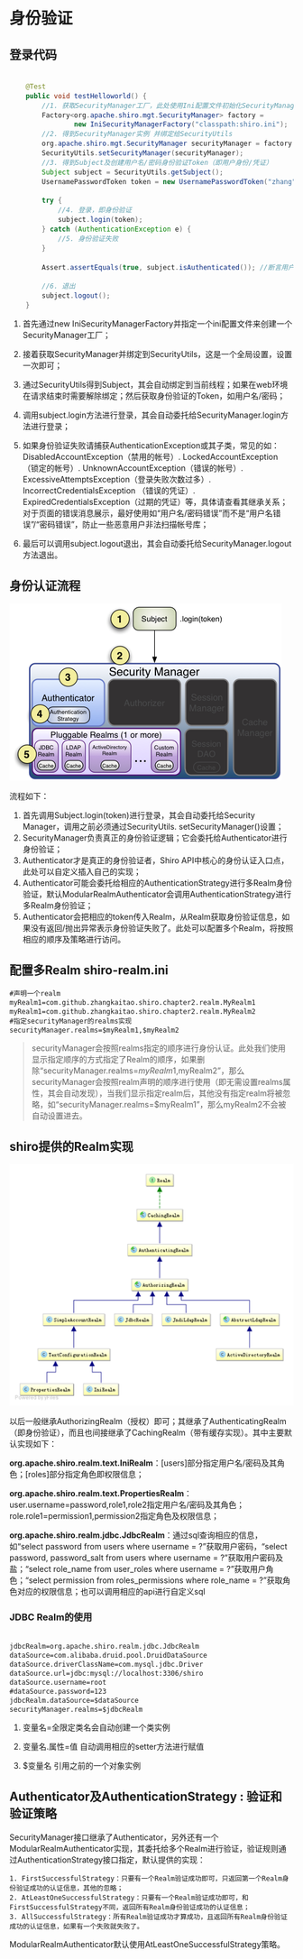 # 身份验证

## 登录代码

```java

    @Test
    public void testHelloworld() {
        //1. 获取SecurityManager工厂，此处使用Ini配置文件初始化SecurityManager
        Factory<org.apache.shiro.mgt.SecurityManager> factory =
                new IniSecurityManagerFactory("classpath:shiro.ini");
        //2. 得到SecurityManager实例 并绑定给SecurityUtils
        org.apache.shiro.mgt.SecurityManager securityManager = factory.getInstance();
        SecurityUtils.setSecurityManager(securityManager);
        //3. 得到Subject及创建用户名/密码身份验证Token（即用户身份/凭证）
        Subject subject = SecurityUtils.getSubject();
        UsernamePasswordToken token = new UsernamePasswordToken("zhang", "123");

        try {
            //4. 登录，即身份验证
            subject.login(token);
        } catch (AuthenticationException e) {
            //5. 身份验证失败
        }

        Assert.assertEquals(true, subject.isAuthenticated()); //断言用户已经登录

        //6. 退出
        subject.logout();
    }

```

1. 首先通过new IniSecurityManagerFactory并指定一个ini配置文件来创建一个SecurityManager工厂；

2. 接着获取SecurityManager并绑定到SecurityUtils，这是一个全局设置，设置一次即可；

3. 通过SecurityUtils得到Subject，其会自动绑定到当前线程；如果在web环境在请求结束时需要解除绑定；然后获取身份验证的Token，如用户名/密码；

4. 调用subject.login方法进行登录，其会自动委托给SecurityManager.login方法进行登录；

5. 如果身份验证失败请捕获AuthenticationException或其子类，常见的如： DisabledAccountException（禁用的帐号）. LockedAccountException（锁定的帐号）. UnknownAccountException（错误的帐号）. ExcessiveAttemptsException（登录失败次数过多）. IncorrectCredentialsException （错误的凭证）. ExpiredCredentialsException（过期的凭证）等，具体请查看其继承关系；对于页面的错误消息展示，最好使用如“用户名/密码错误”而不是“用户名错误”/“密码错误”，防止一些恶意用户非法扫描帐号库；

6. 最后可以调用subject.logout退出，其会自动委托给SecurityManager.logout方法退出。

## 身份认证流程
![身份认证流程](../framework.png)

流程如下：

1. 首先调用Subject.login(token)进行登录，其会自动委托给Security Manager，调用之前必须通过SecurityUtils. setSecurityManager()设置；
2. SecurityManager负责真正的身份验证逻辑；它会委托给Authenticator进行身份验证；
3. Authenticator才是真正的身份验证者，Shiro API中核心的身份认证入口点，此处可以自定义插入自己的实现；
4. Authenticator可能会委托给相应的AuthenticationStrategy进行多Realm身份验证，默认ModularRealmAuthenticator会调用AuthenticationStrategy进行多Realm身份验证；
5. Authenticator会把相应的token传入Realm，从Realm获取身份验证信息，如果没有返回/抛出异常表示身份验证失败了。此处可以配置多个Realm，将按照相应的顺序及策略进行访问。

## 配置多Realm  shiro-realm.ini

```
#声明一个realm
myRealm1=com.github.zhangkaitao.shiro.chapter2.realm.MyRealm1
myRealm1=com.github.zhangkaitao.shiro.chapter2.realm.MyRealm2
#指定securityManager的realms实现
securityManager.realms=$myRealm1,$myRealm2
```

> securityManager会按照realms指定的顺序进行身份认证。此处我们使用显示指定顺序的方式指定了Realm的顺序，如果删除“securityManager.realms=$myRealm1,$myRealm2”，那么securityManager会按照realm声明的顺序进行使用（即无需设置realms属性，其会自动发现），当我们显示指定realm后，其他没有指定realm将被忽略，如“securityManager.realms=$myRealm1”，那么myRealm2不会被自动设置进去。

## shiro提供的Realm实现
![realm](../RealmImplement.png)

以后一般继承AuthorizingRealm（授权）即可；其继承了AuthenticatingRealm（即身份验证），而且也间接继承了CachingRealm（带有缓存实现）。其中主要默认实现如下：

**org.apache.shiro.realm.text.IniRealm**：[users]部分指定用户名/密码及其角色；[roles]部分指定角色即权限信息；

**org.apache.shiro.realm.text.PropertiesRealm**： user.username=password,role1,role2指定用户名/密码及其角色；role.role1=permission1,permission2指定角色及权限信息；

**org.apache.shiro.realm.jdbc.JdbcRealm**：通过sql查询相应的信息，如“select password from users where username = ?”获取用户密码，“select password, password_salt from users where username = ?”获取用户密码及盐；“select role_name from user_roles where username = ?”获取用户角色；“select permission from roles_permissions where role_name = ?”获取角色对应的权限信息；也可以调用相应的api进行自定义sql

### JDBC Realm的使用

```

jdbcRealm=org.apache.shiro.realm.jdbc.JdbcRealm
dataSource=com.alibaba.druid.pool.DruidDataSource
dataSource.driverClassName=com.mysql.jdbc.Driver
dataSource.url=jdbc:mysql://localhost:3306/shiro
dataSource.username=root
#dataSource.password=123
jdbcRealm.dataSource=$dataSource
securityManager.realms=$jdbcRealm
```

1. 变量名=全限定类名会自动创建一个类实例

2. 变量名.属性=值 自动调用相应的setter方法进行赋值

3. $变量名 引用之前的一个对象实例


## Authenticator及AuthenticationStrategy : 验证和验证策略

SecurityManager接口继承了Authenticator，另外还有一个ModularRealmAuthenticator实现，其委托给多个Realm进行验证，验证规则通过AuthenticationStrategy接口指定，默认提供的实现：

    1. FirstSuccessfulStrategy：只要有一个Realm验证成功即可，只返回第一个Realm身份验证成功的认证信息，其他的忽略；
    2. AtLeastOneSuccessfulStrategy：只要有一个Realm验证成功即可，和FirstSuccessfulStrategy不同，返回所有Realm身份验证成功的认证信息；
    3. AllSuccessfulStrategy：所有Realm验证成功才算成功，且返回所有Realm身份验证成功的认证信息，如果有一个失败就失败了。

ModularRealmAuthenticator默认使用AtLeastOneSuccessfulStrategy策略。

